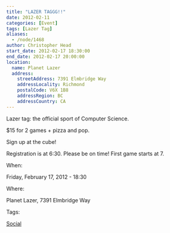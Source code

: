 ```yaml
---
title: "LAZER TAGGG!!"
date: 2012-02-11
categories: [Event]
tags: [Lazer Tag]
aliases:
  - /node/1468
author: Christopher Head
start_date: 2012-02-17 18:30:00
end_date: 2012-02-17 20:00:00
location:
  name: Planet Lazer
  address:
    streetAddress: 7391 Elmbridge Way
    addressLocality: Richmond
    postalCode: V6X 1B8
    addressRegion: BC
    addressCountry: CA
---
```


Lazer tag: the official sport of Computer Science.

$15 for 2 games + pizza and pop.

Sign up at the cube!

Registration is at 6:30. Please be on time! First game starts at 7.

When:

Friday, February 17, 2012 - 18:30

Where:

Planet Lazer, 7391 Elmbridge Way

Tags:

[Social](/social)
